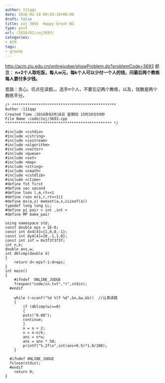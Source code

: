 ```yaml
---
author: 111qqz
date: 2016-02-18 09:03:10+00:00
draft: false
title: zoj 3693  Happy Great BG
type: post
url: /2016/02/zoj3693/
categories:
- ACM
tags:
- greedy
---
```


http://acm.zju.edu.cn/onlinejudge/showProblem.do?problemCode=3693
题意： **n+2个人取吃饭，每人w元，每k个人可以少付一个人的钱，问最后两个教练每人要付多少钱。**

思路：贪心。坑点在读题。。选手n个人，不要忘记两个教练，以及，钱数是两个教练平分。





    
    /* ***********************************************
    Author :111qqz
    Created Time :2016年02月18日 星期四 15时16分59秒
    File Name :code/zoj/3693.cpp
    ************************************************ */
    
    #include <cstdio>
    #include <cstring>
    #include <iostream>
    #include <algorithm>
    #include <vector>
    #include <queue>
    #include <set>
    #include <map>
    #include <string>
    #include <cmath>
    #include <cstdlib>
    #include <ctime>
    #define fst first
    #define sec second
    #define lson l,m,rt<<1
    #define rson m+1,r,rt<<1|1
    #define ms(a,x) memset(a,x,sizeof(a))
    typedef long long LL;
    #define pi pair < int ,int >
    #define MP make_pair
    
    using namespace std;
    const double eps = 1E-8;
    const int dx4[4]={1,0,0,-1};
    const int dy4[4]={0,-1,1,0};
    const int inf = 0x3f3f3f3f;
    int n,k;
    double ans,w;
    int dblcmp(double d)
    {
        return d<-eps?-1:d>eps;
    }
    int main()
    {
    	#ifndef  ONLINE_JUDGE 
    	freopen("code/in.txt","r",stdin);
      #endif
    	
    	while (~scanf("%d %lf %d",&n,&w,&k))  //认真读题
    	{
    	    if (dblcmp(w)==0)
    	    {
    		puts("0.00");
    		continue;
    	    }
    	    n = n + 2;
    	    n = n-n/k;
    	    ans = n*w;
    	    ans = ans * 50;
    	    printf("%.2f\n",int(ans+0.5)*1.0/100);
    	}
    
      #ifndef ONLINE_JUDGE  
      fclose(stdin);
      #endif
        return 0;
    }
    



